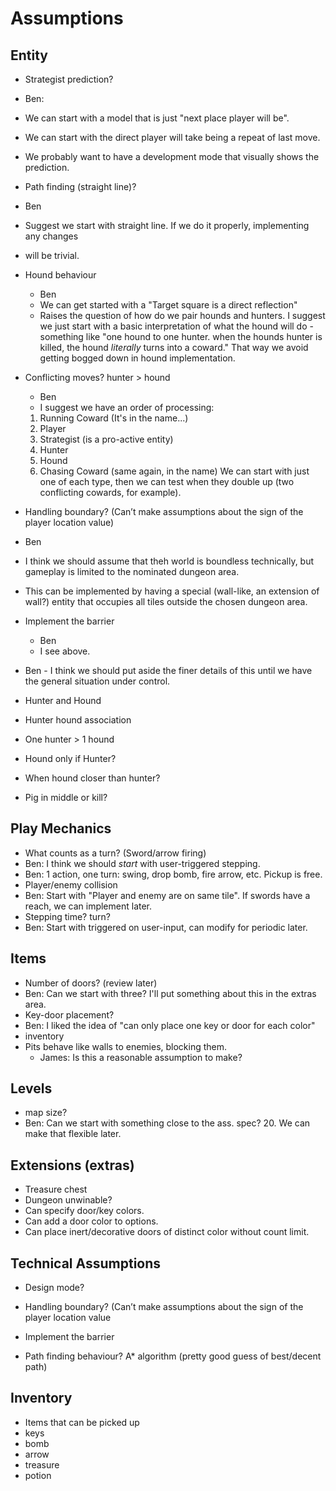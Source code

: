 # Assumptions

## Entity
* Strategist prediction?
 * Ben:
 * We can start with a model that is just "next place player will be".
 * We can start with the direct player will take being a repeat of last move.
 * We probably want to have a development mode that visually shows the prediction.

* Path finding (straight line)?
 * Ben
 * Suggest we start with straight line. If we do it properly, implementing any changes
 * will be trivial.
* Hound behaviour
  * Ben
  * We can get started with a "Target square is a direct reflection"
  * Raises the question of how do we pair hounds and hunters. I suggest we just start with a
    basic interpretation of what the hound will do - something like "one hound to one hunter.
    when the hounds hunter is killed, the hound *literally* turns into a coward." That way we
    avoid getting bogged down in hound implementation.
    
         
* Conflicting moves? hunter > hound
  * Ben
  * I suggest we have an order of processing:
  1. Running Coward (It's in the name...)
  2. Player
  3. Strategist (is a pro-active entity)
  4. Hunter
  5. Hound
  6. Chasing Coward (same again, in the name)
    We can start with just one of each type, then we can test when they double up (two conflicting
    cowards, for example). 

* Handling boundary? (Can’t make assumptions about the sign of the player location value)
 * Ben
 * I think we should assume that theh world is boundless technically, but gameplay is limited to
   the nominated dungeon area.
 * This can be implemented by having a special (wall-like, an extension of wall?) entity that 
   occupies all tiles outside the chosen dungeon area.
* Implement the barrier
  * Ben
  * I see above.

* Ben - I think we should put aside the finer details of this until we have the general situation
        under control.
* Hunter and Hound
* Hunter hound association
* One hunter  > 1 hound 
* Hound only if Hunter?
* When hound closer than hunter?
* Pig in middle or kill?

## Play Mechanics

* What counts as a turn? (Sword/arrow firing)
 * Ben: I think we should *start* with user-triggered stepping.
 * Ben: 1 action, one turn: swing, drop bomb, fire arrow, etc. Pickup is free.
* Player/enemy collision
 * Ben: Start with "Player and enemy are on same tile". If swords have a reach, we can implement later.
* Stepping time? turn? 
 * Ben: Start with triggered on user-input, can modify for periodic later.

## Items
* Number of doors? (review later)
 * Ben: Can we start with three? I'll put something about this in the extras area.
* Key-door placement?
 * Ben: I liked the idea of "can only place one key or door for each color"
* inventory 
* Pits behave like walls to enemies, blocking them.
  * James: Is this a reasonable assumption to make?
  
  

## Levels
* map size?
 * Ben: Can we start with something close to the ass. spec? 20. We can make that flexible later.


## Extensions (extras)
* Treasure chest
* Dungeon unwinable?
* Can specify door/key colors.
* Can add a door color to options.
* Can place inert/decorative doors of distinct color without count limit.

## Technical Assumptions 

* Design mode? 
* Handling boundary? (Can’t make assumptions about the sign of the player location value
* Implement the barrier


* Path finding behaviour? A* algorithm (pretty good guess of best/decent path)

## Inventory

* Items that can be picked up
* keys 
* bomb 
* arrow 
* treasure 
* potion
